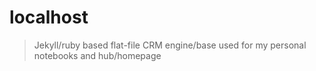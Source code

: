 # localhost
> Jekyll/ruby based flat-file CRM engine/base used for my personal notebooks and hub/homepage
